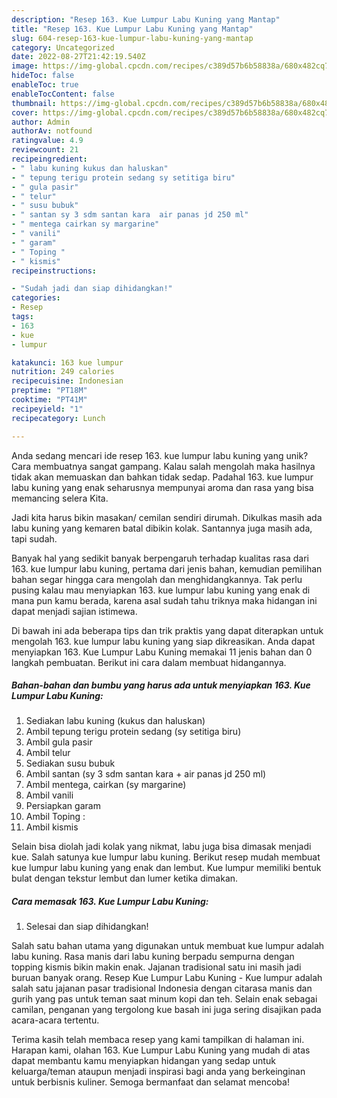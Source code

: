 ```yaml
---
description: "Resep 163. Kue Lumpur Labu Kuning yang Mantap"
title: "Resep 163. Kue Lumpur Labu Kuning yang Mantap"
slug: 604-resep-163-kue-lumpur-labu-kuning-yang-mantap
category: Uncategorized
date: 2022-08-27T21:42:19.540Z
image: https://img-global.cpcdn.com/recipes/c389d57b6b58838a/680x482cq70/163-kue-lumpur-labu-kuning-foto-resep-utama.jpg
hideToc: false
enableToc: true
enableTocContent: false
thumbnail: https://img-global.cpcdn.com/recipes/c389d57b6b58838a/680x482cq70/163-kue-lumpur-labu-kuning-foto-resep-utama.jpg
cover: https://img-global.cpcdn.com/recipes/c389d57b6b58838a/680x482cq70/163-kue-lumpur-labu-kuning-foto-resep-utama.jpg
author: Admin
authorAv: notfound
ratingvalue: 4.9
reviewcount: 21
recipeingredient:
- " labu kuning kukus dan haluskan"
- " tepung terigu protein sedang sy setitiga biru"
- " gula pasir"
- " telur"
- " susu bubuk"
- " santan sy 3 sdm santan kara  air panas jd 250 ml"
- " mentega cairkan sy margarine"
- " vanili"
- " garam"
- " Toping "
- " kismis"
recipeinstructions:

- "Sudah jadi dan siap dihidangkan!"
categories:
- Resep
tags:
- 163
- kue
- lumpur

katakunci: 163 kue lumpur 
nutrition: 249 calories
recipecuisine: Indonesian
preptime: "PT18M"
cooktime: "PT41M"
recipeyield: "1"
recipecategory: Lunch

---
```





Anda sedang mencari ide resep 163. kue lumpur labu kuning yang unik? Cara membuatnya sangat gampang. Kalau salah mengolah maka hasilnya tidak akan memuaskan dan bahkan tidak sedap. Padahal 163. kue lumpur labu kuning yang enak seharusnya mempunyai aroma dan rasa yang bisa memancing selera Kita.





Jadi kita harus bikin masakan/ cemilan sendiri dirumah. Dikulkas masih ada labu kuning yang kemaren batal dibikin kolak. Santannya juga masih ada, tapi sudah.

Banyak hal yang sedikit banyak berpengaruh terhadap kualitas rasa dari 163. kue lumpur labu kuning, pertama dari jenis bahan, kemudian pemilihan bahan segar hingga cara mengolah dan menghidangkannya. Tak perlu pusing kalau mau menyiapkan 163. kue lumpur labu kuning yang enak di mana pun kamu berada, karena asal sudah tahu triknya maka hidangan ini dapat menjadi sajian istimewa.






Di bawah ini ada beberapa tips dan trik praktis yang dapat diterapkan untuk mengolah 163. kue lumpur labu kuning yang siap dikreasikan. Anda dapat menyiapkan 163. Kue Lumpur Labu Kuning memakai 11 jenis bahan dan 0 langkah pembuatan. Berikut ini cara dalam membuat hidangannya.

<!--inarticleads1-->

##### Bahan-bahan dan bumbu yang harus ada untuk menyiapkan 163. Kue Lumpur Labu Kuning:

1. Sediakan  labu kuning (kukus dan haluskan)
1. Ambil  tepung terigu protein sedang (sy setitiga biru)
1. Ambil  gula pasir
1. Ambil  telur
1. Sediakan  susu bubuk
1. Ambil  santan (sy 3 sdm santan kara + air panas jd 250 ml)
1. Ambil  mentega, cairkan (sy margarine)
1. Ambil  vanili
1. Persiapkan  garam
1. Ambil  Toping :
1. Ambil  kismis


Selain bisa diolah jadi kolak yang nikmat, labu juga bisa dimasak menjadi kue. Salah satunya kue lumpur labu kuning. Berikut resep mudah membuat kue lumpur labu kuning yang enak dan lembut. Kue lumpur memiliki bentuk bulat dengan tekstur lembut dan lumer ketika dimakan. 

<!--inarticleads2-->

##### Cara memasak 163. Kue Lumpur Labu Kuning:


1. Selesai dan siap dihidangkan!

Salah satu bahan utama yang digunakan untuk membuat kue lumpur adalah labu kuning. Rasa manis dari labu kuning berpadu sempurna dengan topping kismis bikin makin enak. Jajanan tradisional satu ini masih jadi buruan banyak orang. Resep Kue Lumpur Labu Kuning - Kue lumpur adalah salah satu jajanan pasar tradisional Indonesia dengan citarasa manis dan gurih yang pas untuk teman saat minum kopi dan teh. Selain enak sebagai camilan, penganan yang tergolong kue basah ini juga sering disajikan pada acara-acara tertentu. 

Terima kasih telah membaca resep yang kami tampilkan di halaman ini. Harapan kami, olahan 163. Kue Lumpur Labu Kuning yang mudah di atas dapat membantu kamu menyiapkan hidangan yang sedap untuk keluarga/teman ataupun menjadi inspirasi bagi anda yang berkeinginan untuk berbisnis kuliner. Semoga bermanfaat dan selamat mencoba!
